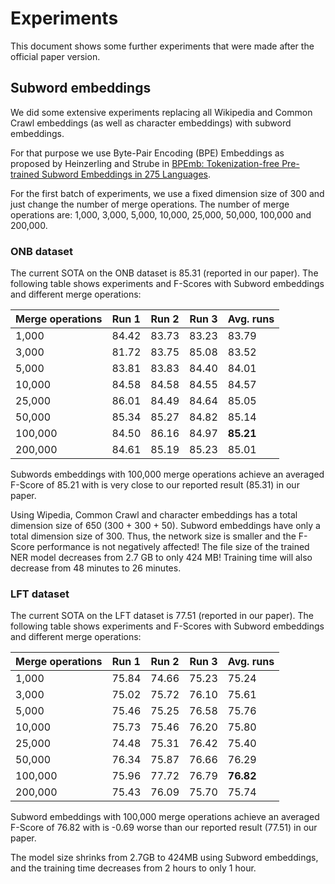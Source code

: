 # Experiments

This document shows some further experiments that were made after the official
paper version.

## Subword embeddings

We did some extensive experiments replacing all Wikipedia and Common Crawl
embeddings (as well as character embeddings) with subword embeddings.

For that purpose we use Byte-Pair Encoding (BPE) Embeddings as proposed by
Heinzerling and Strube in
[BPEmb: Tokenization-free Pre-trained Subword Embeddings in 275 Languages](https://arxiv.org/abs/1710.02187).

For the first batch of experiments, we use a fixed dimension size of 300 and
just change the number of merge operations. The number of merge operations are:
1,000, 3,000, 5,000, 10,000, 25,000, 50,000, 100,000 and 200,000.

### ONB dataset

The current SOTA on the ONB dataset is 85.31 (reported in our paper).
The following table shows experiments and F-Scores with Subword embeddings
and different merge operations:

| Merge operations | Run 1 | Run 2 | Run 3 | Avg. runs
| ---------------- | ----- | ----- | ----- | ---------
|   1,000          | 84.42 | 83.73 | 83.23 | 83.79
|   3,000          | 81.72 | 83.75 | 85.08 | 83.52
|   5,000          | 83.81 | 83.83 | 84.40 | 84.01
|  10,000          | 84.58 | 84.58 | 84.55 | 84.57
|  25,000          | 86.01 | 84.49 | 84.64 | 85.05
|  50,000          | 85.34 | 85.27 | 84.82 | 85.14
| 100,000          | 84.50 | 86.16 | 84.97 | **85.21**
| 200,000          | 84.61 | 85.19 | 85.23 | 85.01

Subwords embeddings with 100,000 merge operations achieve an averaged F-Score
of 85.21 with is very close to our reported result (85.31) in our paper.

Using Wipedia, Common Crawl and character embeddings has a total dimension size
of 650 (300 + 300 + 50). Subword embeddings have only a total dimension
size of 300. Thus, the network size is smaller and the F-Score performance is
not negatively affected! The file size of the trained NER model decreases from
2.7 GB to only 424 MB! Training time will also decrease from 48 minutes to
26 minutes.

### LFT dataset

The current SOTA on the LFT dataset is 77.51 (reported in our paper).
The following table shows experiments and F-Scores with Subword embeddings
and different merge operations:

| Merge operations | Run 1 | Run 2 | Run 3 | Avg. runs
| ---------------- | ----- | ----- | ----- | ---------
|   1,000          | 75.84 | 74.66 | 75.23 | 75.24
|   3,000          | 75.02 | 75.72 | 76.10 | 75.61
|   5,000          | 75.46 | 75.25 | 76.58 | 75.76
|  10,000          | 75.73 | 75.46 | 76.20 | 75.80
|  25,000          | 74.48 | 75.31 | 76.42 | 75.40
|  50,000          | 76.34 | 75.87 | 76.66 | 76.29
| 100,000          | 75.96 | 77.72 | 76.79 | **76.82**
| 200,000          | 75.43 | 76.09 | 75.70 | 75.74

Subword embeddings with 100,000 merge operations achieve an averaged F-Score
of 76.82 with is -0.69 worse than our reported result (77.51) in our paper.

The model size shrinks from 2.7GB to 424MB using Subword embeddings, and the
training time decreases from 2 hours to only 1 hour.
